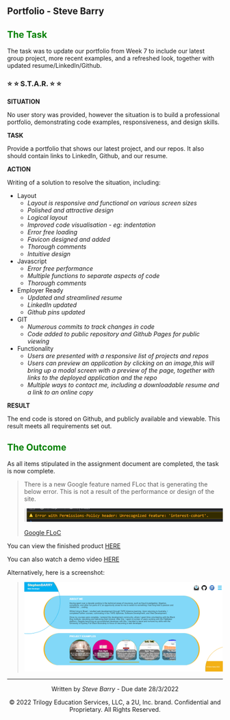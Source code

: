 ## Portfolio - Steve Barry

## <span style="color:green"> The Task</span>

The task was to update our portfolio from Week 7 to include our latest group project, more recent examples, and a refreshed look, together with updated resume/LinkedIn/Github.

### ⭐ ⭐ S.T.A.R. ⭐ ⭐

**SITUATION**

No user story was provided, however the situation is to build a professional portfolio, demonstrating code examples, responsiveness, and design skills.

**TASK**

Provide a portfolio that shows our latest project, and our repos. It also should contain links to LinkedIn, Github, and our resume.

**ACTION**

Writing of a solution to resolve the situation, including:
* Layout
  * *Layout is responsive and functional on various screen sizes*
  * *Polished and attractive design*
  * *Logical layout*
  * *Improved code visualisation - eg: indentation*
  * *Error free loading*
  * *Favicon designed and added*
  * *Thorough comments*
  * *Intuitive design*
* Javascript
  * *Error free performance*
  * *Multiple functions to separate aspects of code*
  * *Thorough comments*
* Employer Ready
  * *Updated and streamlined resume*
  * *LinkedIn updated*
  * *Github pins updated* 
* GIT
  * *Numerous commits to track changes in code*
  * *Code added to public repository and Github Pages for public viewing*
* Functionality
  * *Users are presented with a responsive list of projects and repos*
  * *Users can preview an application by clicking on an image,this will bring up a modal screen with a preview of the page, together with links to the deployed application and the repo*
  * *Multiple ways to contact me, including a downloadable resume and a link to an online copy*

**RESULT**

The end code is stored on Github, and publicly available and viewable. This result meets all requirements set out.

## <span style="color:green"> The Outcome</span>

As all items stipulated in the assignment document are completed, the task is now complete. 

> There is a new Google feature named FLoc that is generating the below error. This is not a result of the performance or design of the site.
> 
> ![Screenshot of Google FLoC error](./assets/images/floc.PNG "Screenshot of Google FLoC error")
> 
> [Google FLoC](https://techcrunch.com/2021/03/30/google-starts-trialling-its-floc-cookie-alternative-in-chrome/)

You can view the finished product [HERE](https://nbs5000.github.io/portfolio3/)

You can also watch a demo video [HERE](https://drive.google.com/file/d/1vq2pE9ad7Zu77d9ks4apfFt8DBy_qU_L/view?usp=sharing)

Alternatively, here is a screenshot:

> ![Screenshot of Portfolio 3 page](./assets/images/screen.png "Screenshot of Portfolio 3 page")

---
<p style="text-align:center;">Written by <span style="font-style:italic">Steve Barry</span> - Due date 28/3/2022</p>

<p style="text-align:center;">© 2022 Trilogy Education Services, LLC, a 2U, Inc. brand. Confidential and Proprietary. All Rights Reserved.</p>
